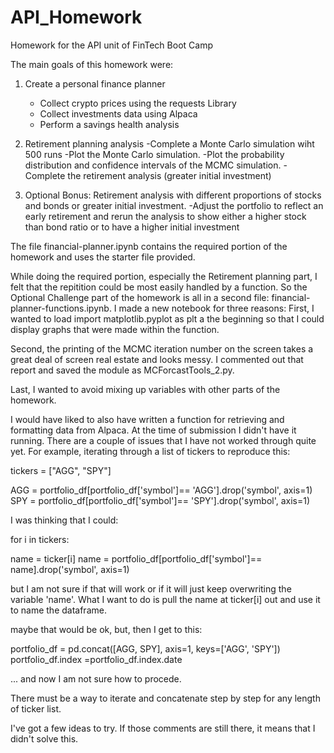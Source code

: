 # API_Homework
Homework for the API unit of FinTech Boot Camp

The main goals of this homework were:

1. Create a personal finance planner
    - Collect crypto prices using the requests Library
    - Collect investments data using Alpaca
    - Perform a savings health analysis

2. Retirement planning analysis
    -Complete a Monte Carlo simulation wiht 500 runs
    -Plot the Monte Carlo simulation.
    -Plot the probability distribution and confidence intervals of the MCMC simulation.
    -Complete the retirement analysis (greater initial investment)
    
 3. Optional Bonus: Retirement analysis with different proportions of stocks and bonds or greater initial investment.
    -Adjust the portfolio to reflect an early retirement and rerun the analysis to show either a higher stock than bond
    ratio or to have a higher initial investment
    
  The file financial-planner.ipynb contains the required portion of the homework and uses the starter file provided.

  While doing the required portion, especially the Retirement planning part, I felt that the repitition could be most easily handled by a function.
So the Optional Challenge part of the homework is all in a second file: financial-planner-functions.ipynb. I made a new notebook for three reasons:
  First, I wanted to load import matplotlib.pyplot as plt a the beginning so that I could display graphs that were made within the function.
  
  Second, the printing of the MCMC iteration number on the screen takes a great deal of screen real estate and looks messy. I commented out that report   and saved the module as MCForcastTools_2.py.
  
  Last, I wanted to avoid mixing up variables with other parts of the homework.

  I would have liked to also have written a function for retrieving and formatting data from Alpaca. At the time of submission I didn't have it running. There are a couple of issues that I have not worked through quite yet. For example, iterating through a list of tickers to reproduce this:

tickers = ["AGG", "SPY"]

AGG = portfolio_df[portfolio_df['symbol']== 'AGG'].drop('symbol', axis=1)
SPY = portfolio_df[portfolio_df['symbol']== 'SPY'].drop('symbol', axis=1)

I was thinking that I could:

for i in tickers:

  name = ticker[i]
  name = portfolio_df[portfolio_df['symbol']== name].drop('symbol', axis=1)
  
  but I am not sure if that will work or if it will just keep overwriting the variable 'name'. What I want to do is pull the name at ticker[i]
  out and use it to name the dataframe.
  
 
  maybe that would be ok, but, then I get to this:
  
  portfolio_df = pd.concat([AGG, SPY], axis=1, keys=['AGG', 'SPY'])
  portfolio_df.index =portfolio_df.index.date
  
  ... and now I am not sure how to procede. 
  
  There must be a way to iterate and concatenate step by step for any length of ticker list.
  
  I've got a few ideas to try. If those comments are still there, it means that I didn't solve this.
  
